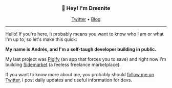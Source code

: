 <h3 align="center">👋 Hey! I'm Dresnite</h3>
<p align="center">
  <a href="https://twitter.com/dresnite">Twitter</a> •
  <a href="https://dresnite.com/">Blog</a>
</p>

---

Hello! If you're here, it probably means you want to know who I am or what I'm up to, so let's make this quick:

<strong>My name is Andrés, and I'm a self-taugh developer building in public.</strong>

My last project was [Pigify](https://pigify.io) (an app that forces you to save) and right now I'm building [Sidemarket](https://sidemarket.io) (a feeless freelance marketplace).

If you want to know more about me, you probably should [follow me on Twitter](https://twitter.com/dresnite), I post daily updates and useful information for devs.
